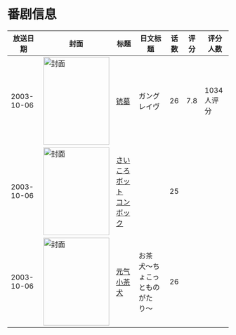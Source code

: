 # 番剧信息

|放送日期|封面|标题|日文标题|话数|评分|评分人数|
|---|---|---|---|---|---|---|
|2003-10-06|<img src="//lain.bgm.tv/pic/cover/c/7f/fd/1805_7wZPX.jpg" alt="封面" style="width:150px;height:200px;object-fit:cover;">|[铳墓](https://bangumi.tv/subject/1805)|ガングレイヴ|26|7.8|1034人评分|
|2003-10-06|<img src="//lain.bgm.tv/pic/cover/c/39/ea/186077_nWGVg.jpg" alt="封面" style="width:150px;height:200px;object-fit:cover;">|[さいころボット コンボック](https://bangumi.tv/subject/186077)||25|||
|2003-10-06|<img src="//lain.bgm.tv/pic/cover/c/41/40/337374_2ytV1.jpg" alt="封面" style="width:150px;height:200px;object-fit:cover;">|[元气小茶犬](https://bangumi.tv/subject/337374)|お茶犬〜ちょこっとものがたり〜|26|||
